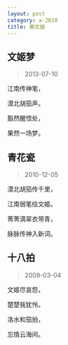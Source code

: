 ```yaml
---
layout: post
category: a-2010
title: 蔡文姬
---
```


## 文姬梦 ##

> 2013-07-10

江南传神笔，

漠北胡笳声。

豁然醒悟处，

果然一场梦。

## 青花瓷 ##

> 2010-12-05

漠北胡笳传千里，

江南弱笔绘文姬。

菁菁滴翠衣带青，

脉脉传神入新词。

## 十八拍 ##

> 2009-03-04

文姬尽哀怨，

楚楚我犹怜。

洛水和笳拍， 

忘情云海间。 
